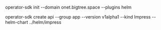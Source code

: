 operator-sdk init --domain onet.bigtree.space --plugins helm

operator-sdk create api --group app --version v1alpha1 --kind Impress --helm-chart ../helm/impress

